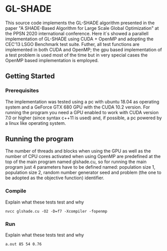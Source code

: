 # GL-SHADE 
This source code implements the GL-SHADE algorithm presented in the paper "A SHADE-Based Algorithm for Large Scale Global Optimization" at the PPSN 2020 international conference. Here it´s showed a parallell implementation of GL-SHADE using CUDA + OpenMP and adopting the CEC'13 LSGO Benchmark test suite. Futher, all test functions are implemented in both CUDA and OpenMP; the gpu based implementation of a test problem is used most of the time but in very special cases the OpenMP based implementation is employed.

## Getting Started

### Prerequisites
The implementation was tested using a pc with ubuntu 18.04 as operating system and a GeForce GTX 680 GPU with the CUDA 10.2 version. For running the program you need a GPU enabled to work with CUDA version 7.0 or higher (since syntax c++11 is used) and, if possible, a pc powered by a linux like operating system.  

## Running the program 

The number of threads and blocks when using the GPU as well as the number of CPU cores activated when using OpenMP are predefined at the top of the main program named glshade.cu, so for running the main program just 4 parameters have to be defined named: population size 1, population size 2, random number generator seed and problem (the one to be adopted as the objective function) identifier. 

### Compile

Explain what these tests test and why

```
nvcc glshade.cu -O2 -D=f7 -Xcompiler -fopenmp
```

### Run

Explain what these tests test and why

```
a.out 85 54 0.76
```
